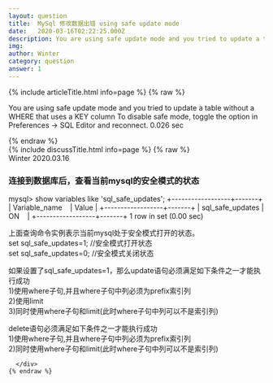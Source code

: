 ```yaml
---
layout: question
title:  MySql 修改数据出错 using safe update mode
date:   2020-03-16T02:22:25.000Z
description: You are using safe update mode and you tried to update a table without a WHERE t...
img: 
author: Winter
category: question
answer: 1
---
```

<div class="article-root">
  <div class="article">
    {% include articleTitle.html info=page %}
    {% raw %}
    <div class="article-content"><p>You are using safe update mode and you tried to update a table without a WHERE that uses a KEY column To disable safe mode, toggle the option in Preferences -&gt; SQL Editor and reconnect. 0.026 sec</p></div>
    {% endraw %}
  </div>

  <div class="discuss-wrapper">
    {% include discussTitle.html info=page %}
    {% raw %}
    <div class="discuss-item">
        <div class="discuss-parent">
          <div class="discuss-meta">
            <span class="discuss-user">Winter</span>
            <span class="discuss-time">2020.03.16</span>
          </div>
          <div class="discuss-comment"><h3>连接到数据库后，查看当前mysql的安全模式的状态</h3><p>mysql&gt; show variables like 'sql_safe_updates';
+------------------+-------+
| Variable_name &nbsp; &nbsp;| Value |
+------------------+-------+
| sql_safe_updates | ON &nbsp; &nbsp;|
+------------------+-------+
1 row in set (0.00 sec)
</p><p>上面查询命令实例表示当前mysql处于安全模式打开的状态。<br>set sql_safe_updates=1; //安全模式打开状态<br>set sql_safe_updates=0; //安全模式关闭状态</p><p>如果设置了sql_safe_updates=1，那么update语句必须满足如下条件之一才能执行成功<br>1)使用where子句,并且where子句中列必须为prefix索引列<br>2)使用limit<br>3)同时使用where子句和limit(此时where子句中列可以不是索引列)</p><p>delete语句必须满足如下条件之一才能执行成功<br>1)使用where子句,并且where子句中列必须为prefix索引列<br>2)同时使用where子句和limit(此时where子句中列可以不是索引列)</p></div>
        </div>
        
      </div>
    {% endraw %}
  </div>
<div>
